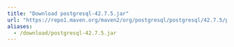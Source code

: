 ```yaml
---
title: "Download postgresql-42.7.5.jar"
url: "https://repo1.maven.org/maven2/org/postgresql/postgresql/42.7.5/postgresql-42.7.5.jar"
aliases:
  - /download/postgresql-42.7.5.jar
---
```

